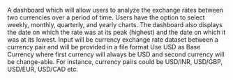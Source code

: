 
A dashboard which will allow users to analyze the exchange rates between two currencies over a period of time. Users have the option to select weekly, monthly, quarterly, and yearly
charts. The dashboard also displays the date on which the rate was at its peak (highest) and the date on which it was at its lowest. Input will be currency exchange rate dataset between a currency pair and will be provided in a file format
Use USD as Base Currency where first currency will always be USD and second currency will be change-able.
 For instance, currency pairs could be USD/INR, USD/GBP, USD/EUR, USD/CAD etc.

